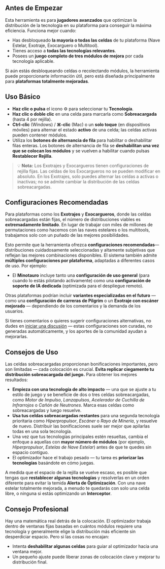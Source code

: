 ## Antes de Empezar

Esta herramienta es para **jugadores avanzados** que optimizan la distribución de la tecnología en su plataforma para conseguir la máxima eficiencia. Funciona mejor cuando:

- Has desbloqueado **la mayoría o todas las celdas** de tu plataforma (Nave Estelar, Exotraje, Exocarguero o Multitool).
- Tienes acceso a **todas las tecnologías relevantes**.
- Posees un **juego completo de tres módulos de mejora** por cada tecnología aplicable.

Si aún estás desbloqueando celdas o recolectando módulos, la herramienta puede proporcionarte información útil, pero está diseñada principalmente para **plataformas totalmente mejoradas**.

## Uso Básico

- **Haz clic o pulsa** el icono ⚙️ para seleccionar tu **Tecnología**.
- **Haz clic o doble clic** en una celda para marcarla como **Sobreacargada** (hasta 4 por rejilla).
- **Ctrl-clic** (Windows) / **⌘-clic** (Mac) o un **solo toque** (en dispositivos móviles) para alternar el estado **activo** de una celda; las celdas activas pueden contener módulos.
- Utiliza los **botones de alternancia de fila** para habilitar o deshabilitar filas enteras. Los botones de alternancia de fila se **deshabilitan una vez que se colocan los módulos** y se vuelven a habilitar cuando pulsas **Restablecer Rejilla**.

> 💡 **Nota:** Los Exotrajes y Exocargueros tienen configuraciones de rejilla fijas. Las celdas de los Exocargueros no se pueden modificar en absoluto. En los Exotrajes, solo puedes alternar las celdas a activas o inactivas; no se admite cambiar la distribución de las celdas sobreacargadas.

## Configuraciones Recomendadas

Para plataformas como los **Exotrajes** y **Exocargueros**, donde las celdas sobreacargadas están fijas, el número de distribuciones viables es **extremadamente limitado**. En lugar de trabajar con miles de millones de permutaciones como hacemos con las naves estelares o los multitools, trabajamos solo con un puñado de las mejores posibilidades.

Esto permite que la herramienta ofrezca **configuraciones recomendadas**— distribuciones cuidadosamente seleccionadas y altamente subjetivas que reflejan las mejores combinaciones disponibles. El sistema también admite **múltiples configuraciones por plataforma**, adaptadas a diferentes casos de uso. Por ejemplo:

- El **Minotauro** incluye tanto una **configuración de uso general** (para cuando lo estás pilotando activamente) como una **configuración de soporte de IA dedicada** (optimizada para el despliegue remoto).

Otras plataformas podrían incluir **variantes especializadas en el futuro** — como una **configuración de carreras de Pilgrim** o un **Exotraje con escáner mejorado** — dependiendo de los comentarios y la demanda de los usuarios.

Si tienes comentarios o quieres sugerir configuraciones alternativas, no dudes en [iniciar una discusión](https://github.com/jbelew/nms_optimizer-web/discussions) — estas configuraciones son curadas, no generadas automáticamente, y los aportes de la comunidad ayudan a mejorarlas.

## Consejos de Uso

Las celdas sobreacargadas proporcionan bonificaciones importantes, pero son limitadas — cada colocación es crucial. **Evita replicar ciegamente tu distribución sobreacargada del juego.** Para obtener los mejores resultados:

- **Empieza con una tecnología de alto impacto** — una que se ajuste a tu estilo de juego y se beneficie de dos o tres celdas sobreacargadas, como _Motor de Impulso_, _Lanzapulsos_, _Acelerador de Cuchilla de Infrarrojos_ o _Cañón de Neutrones_. Marca esas celdas como sobreacargadas y luego resuelve.
- **Usa tus celdas sobreacargadas restantes** para una segunda tecnología prioritaria como _Hiperpropulsor_, _Escáner_ o _Rayo de Minería_, y resuelve de nuevo. Distribuir las bonificaciones suele ser mejor que apilarlas todas en una sola tecnología.
- Una vez que tus tecnologías principales estén resueltas, cambia el enfoque a aquellas con **mayor número de módulos** (por ejemplo, _Hiperpropulsor_, _Estelas de Nave Estelar_) antes de que te quedes sin espacio contiguo.
- El optimizador hace el trabajo pesado — tu tarea es **priorizar las tecnologías** basándote en cómo juegas.

A medida que el espacio de la rejilla se vuelve escaso, es posible que tengas que **restablecer algunas tecnologías** y resolverlas en un orden diferente para evitar la temida **Alerta de Optimización**. Con una nave estelar totalmente mejorada, a menudo te quedarás con solo una celda libre, o ninguna si estás optimizando un **Interceptor**.

## Consejo Profesional

Hay una matemática real detrás de la colocación. El optimizador trabaja dentro de ventanas fijas basadas en cuántos módulos requiere una tecnología y generalmente elige la distribución más eficiente sin desperdiciar espacio. Pero si las cosas no encajan:

- Intenta **deshabilitar algunas celdas** para guiar al optimizador hacia una ventana mejor.
- Un pequeño ajuste puede liberar zonas de colocación clave y mejorar tu distribución final.
